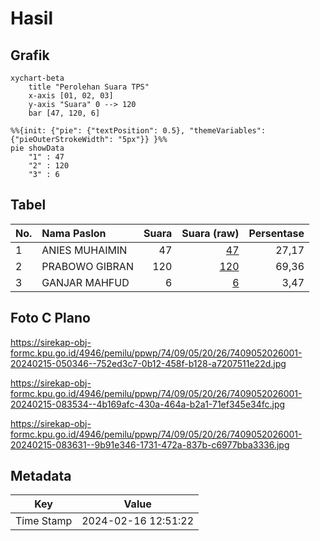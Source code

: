 # Hasil

## Grafik

```mermaid
xychart-beta
    title "Perolehan Suara TPS"
    x-axis [01, 02, 03]
    y-axis "Suara" 0 --> 120
    bar [47, 120, 6]
```

```mermaid
%%{init: {"pie": {"textPosition": 0.5}, "themeVariables": {"pieOuterStrokeWidth": "5px"}} }%%
pie showData
    "1" : 47
    "2" : 120
    "3" : 6
```

## Tabel

| No. | Nama Paslon    | Suara | Suara (raw) | Persentase |
|:--- |:-------------- | -----:| -----------:| ----------:|
| 1   | ANIES MUHAIMIN | 47    | [47][p-1]   | 27,17      |
| 2   | PRABOWO GIBRAN | 120   | [120][p-2]  | 69,36      |
| 3   | GANJAR MAHFUD  | 6     | [6][p-3]    | 3,47       |


[p-1]: https://github.com/gigit-pemilu/pemilu-2024-74-sulawesi-tenggara/blob/main/pilpres/hitung-suara/sub/74-sulawesi-tenggara/sub/09-konawe-utara/sub/05-lasolo/sub/2026-muara-tinobu/sub/001-tps/sub/paslon-1.txt
[p-2]: https://github.com/gigit-pemilu/pemilu-2024-74-sulawesi-tenggara/blob/main/pilpres/hitung-suara/sub/74-sulawesi-tenggara/sub/09-konawe-utara/sub/05-lasolo/sub/2026-muara-tinobu/sub/001-tps/sub/paslon-2.txt
[p-3]: https://github.com/gigit-pemilu/pemilu-2024-74-sulawesi-tenggara/blob/main/pilpres/hitung-suara/sub/74-sulawesi-tenggara/sub/09-konawe-utara/sub/05-lasolo/sub/2026-muara-tinobu/sub/001-tps/sub/paslon-3.txt

## Foto C Plano

https://sirekap-obj-formc.kpu.go.id/4946/pemilu/ppwp/74/09/05/20/26/7409052026001-20240215-050346--752ed3c7-0b12-458f-b128-a7207511e22d.jpg

https://sirekap-obj-formc.kpu.go.id/4946/pemilu/ppwp/74/09/05/20/26/7409052026001-20240215-083534--4b169afc-430a-464a-b2a1-71ef345e34fc.jpg

https://sirekap-obj-formc.kpu.go.id/4946/pemilu/ppwp/74/09/05/20/26/7409052026001-20240215-083631--9b91e346-1731-472a-837b-c6977bba3336.jpg


## Metadata

| Key        | Value               |
| ---------- | ------------------- |
| Time Stamp | 2024-02-16 12:51:22 |



